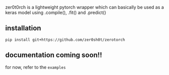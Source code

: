 zer0t0rch is a lightweight pytorch wrapper which can basically be used as a keras model using .compile(), .fit() and .predict()  

## installation
    
    pip install git+https://github.com/zer0sh0t/zerotorch

## documentation coming soon!!  
for now, refer to the `examples`
